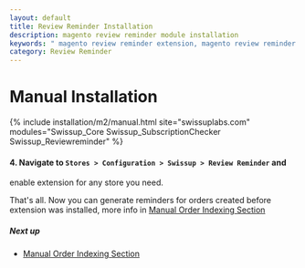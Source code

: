 ```yaml
---
layout: default
title: Review Reminder Installation
description: magento review reminder module installation
keywords: " magento review reminder extension, magento review reminder email "
category: Review Reminder
---
```


# Manual Installation

{% include installation/m2/manual.html site="swissuplabs.com" modules="Swissup_Core Swissup_SubscriptionChecker Swissup_Reviewreminder" %}

#### 4. Navigate to `Stores > Configuration > Swissup > Review Reminder` and
enable extension for any store you need.

That's all. Now you can generate reminders for orders created before extension was installed, more info in  [Manual Order Indexing Section][manual_order_indexing]

##### Next up

* [Manual Order Indexing Section][manual_order_indexing]

[manual_order_indexing]: /m2/extensions/reviewreminder/#manual-order-indexing-section